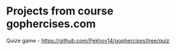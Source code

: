 # Projects from course gophercises.com

Quize game - https://github.com/Pekhov14/gophercises/tree/quiz
